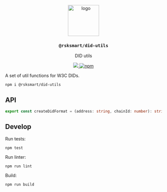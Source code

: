 <p align="middle">
  <img src="https://www.rifos.org/assets/img/logo.svg" alt="logo" height="100" >
</p>
<h3 align="middle"><code>@rsksmart/did-utils</code></h3>
<p align="middle">
  DID utils
</p>
<p align="middle">
  <a href="https://github.com/rsksmart/did-utils/actions?query=workflow%3Aci">
    <img src="https://github.com/rsksmart/did-utils/workflows/ci/badge.svg" />
  </a>
  <a href="https://badge.fury.io/js/%40rsksmart%2Fdid-utils">
    <img src="https://badge.fury.io/js/%40rsksmart%2Fdid-utils.svg" alt="npm" />
  </a>
</p>

A set of util functions for W3C DIDs.

```
npm i @rsksmart/did-utils
```

## API

```typescript
export const createDidFormat = (address: string, chainId: number): string
```

## Develop

Run tests:

```
npm test
```

Run linter:

```
npm run lint
```

Build:

```
npm run build
```

